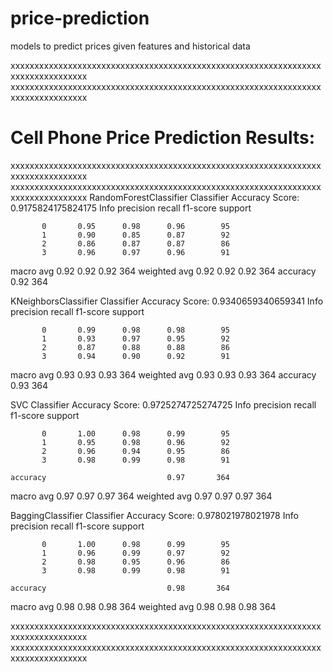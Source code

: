 # price-prediction
models to predict prices given features and historical data

xxxxxxxxxxxxxxxxxxxxxxxxxxxxxxxxxxxxxxxxxxxxxxxxxxxxxxxxxxxxxxxxxxxxxxxxxxxxxxxxx
xxxxxxxxxxxxxxxxxxxxxxxxxxxxxxxxxxxxxxxxxxxxxxxxxxxxxxxxxxxxxxxxxxxxxxxxxxxxxxxxx
# Cell Phone Price Prediction Results: 
xxxxxxxxxxxxxxxxxxxxxxxxxxxxxxxxxxxxxxxxxxxxxxxxxxxxxxxxxxxxxxxxxxxxxxxxxxxxxxxxx
xxxxxxxxxxxxxxxxxxxxxxxxxxxxxxxxxxxxxxxxxxxxxxxxxxxxxxxxxxxxxxxxxxxxxxxxxxxxxxxxx
RandomForestClassifier Classifier Accuracy Score:  0.9175824175824175
Info          precision    recall  f1-score   support

           0       0.95      0.98      0.96        95
           1       0.90      0.85      0.87        92
           2       0.86      0.87      0.87        86
           3       0.96      0.97      0.96        91
   macro avg       0.92      0.92      0.92       364
weighted avg       0.92      0.92      0.92       364
    accuracy                           0.92       364

KNeighborsClassifier Classifier Accuracy Score:  0.9340659340659341
Info          precision    recall  f1-score   support

           0       0.99      0.98      0.98        95
           1       0.93      0.97      0.95        92
           2       0.87      0.88      0.88        86
           3       0.94      0.90      0.92        91
   macro avg       0.93      0.93      0.93       364
weighted avg       0.93      0.93      0.93       364
    accuracy                           0.93       364

SVC Classifier Accuracy Score:  0.9725274725274725
Info          precision    recall  f1-score   support

           0       1.00      0.98      0.99        95
           1       0.95      0.98      0.96        92
           2       0.96      0.94      0.95        86
           3       0.98      0.99      0.98        91

    accuracy                           0.97       364
   macro avg       0.97      0.97      0.97       364
weighted avg       0.97      0.97      0.97       364


BaggingClassifier Classifier Accuracy Score:  0.978021978021978
Info          precision    recall  f1-score   support

           0       1.00      0.98      0.99        95
           1       0.96      0.99      0.97        92
           2       0.98      0.95      0.96        86
           3       0.98      0.99      0.98        91

    accuracy                           0.98       364
   macro avg       0.98      0.98      0.98       364
weighted avg       0.98      0.98      0.98       364

xxxxxxxxxxxxxxxxxxxxxxxxxxxxxxxxxxxxxxxxxxxxxxxxxxxxxxxxxxxxxxxxxxxxxxxxxxxxxxxxx
xxxxxxxxxxxxxxxxxxxxxxxxxxxxxxxxxxxxxxxxxxxxxxxxxxxxxxxxxxxxxxxxxxxxxxxxxxxxxxxxx
